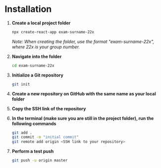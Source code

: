# Installation
1. **Create a local project folder**
    ```bash
    npx create-react-app exam-surname-22x
    ```
    *Note: When creating the folder, use the format "exam-surname-22x", where 22x is your group number.*

2. **Navigate into the folder**
    ```bash
    cd exam-surname-22x
    ```

3. **Initialize a Git repository**
    ```bash
    git init
    ```

4. **Create a new repository on GitHub with the same name as your local folder**

5. **Copy the SSH link of the repository**

6. **In the terminal (make sure you are still in the project folder), run the following commands**
    ```bash
    git add .
    git commit -m "initial commit"
    git remote add origin <SSH link to your repository>
    ```

7. **Perform a test push**
    ```bash
    git push -u origin master
    ```
